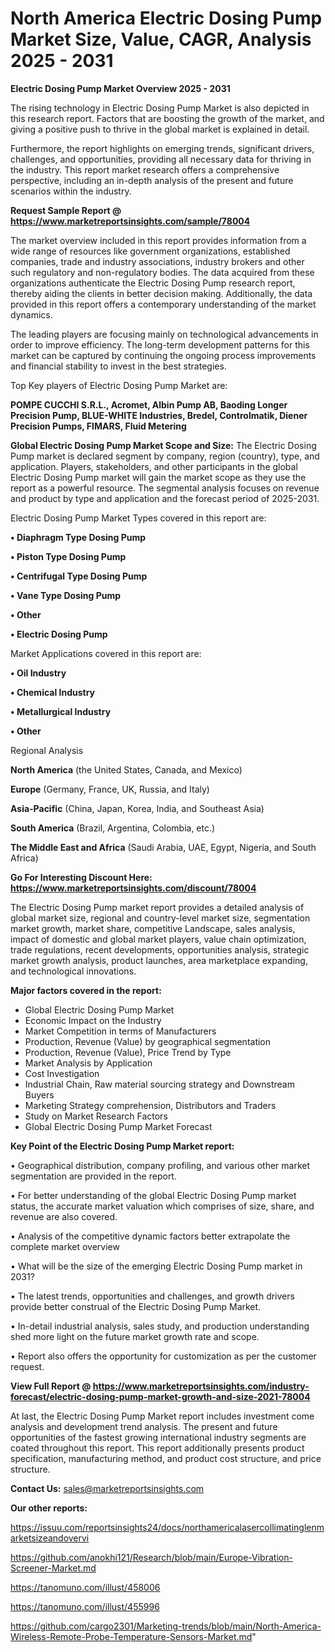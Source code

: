 # North America Electric Dosing Pump Market Size, Value, CAGR, Analysis 2025 - 2031

<Strong> Electric Dosing Pump Market Overview 2025 - 2031</strong>

The rising technology in Electric Dosing Pump Market is also depicted in this research report. Factors that are boosting the growth of the market, and giving a positive push to thrive in the global market is explained in detail.

Furthermore, the report highlights on emerging trends, significant drivers, challenges, and opportunities, providing all necessary data for thriving in the industry. This report market research offers a comprehensive perspective, including an in-depth analysis of the present and future scenarios within the industry.

<strong>Request Sample Report @ <a href=https://www.marketreportsinsights.com/sample/78004>https://www.marketreportsinsights.com/sample/78004</a></strong>

The market overview included in this report provides information from a wide range of resources like government organizations, established companies, trade and industry associations, industry brokers and other such regulatory and non-regulatory bodies. The data acquired from these organizations authenticate the Electric Dosing Pump research report, thereby aiding the clients in better decision making. Additionally, the data provided in this report offers a contemporary understanding of the market dynamics.

The leading players are focusing mainly on technological advancements in order to improve efficiency. The long-term development patterns for this market can be captured by continuing the ongoing process improvements and financial stability to invest in the best strategies.

Top Key players of Electric Dosing Pump Market are:

<strong>POMPE CUCCHI S.R.L., Acromet, Albin Pump AB, Baoding Longer Precision Pump, BLUE-WHITE Industries, Bredel, Controlmatik, Diener Precision Pumps, FIMARS, Fluid Metering</strong>

<strong><b>Global Electric Dosing Pump Market Scope and Size:</b></strong>
The Electric Dosing Pump market is declared segment by company, region (country), type, and application. Players, stakeholders, and other participants in the global Electric Dosing Pump market will gain the market scope as they use the report as a powerful resource. The segmental analysis focuses on revenue and product by type and application and the forecast period of 2025-2031.

Electric Dosing Pump Market Types covered in this report are:

<strong>• Diaphragm Type Dosing Pump

• Piston Type Dosing Pump

• Centrifugal Type Dosing Pump

• Vane Type Dosing Pump

• Other

• Electric Dosing Pump</strong>

Market Applications covered in this report are:

<strong>• Oil Industry

• Chemical Industry

• Metallurgical Industry

• Other</strong> 

Regional Analysis

<strong>North America</strong> (the United States, Canada, and Mexico)

<strong>Europe</strong> (Germany, France, UK, Russia, and Italy)

<strong>Asia-Pacific</strong> (China, Japan, Korea, India, and Southeast Asia)

<strong>South America</strong> (Brazil, Argentina, Colombia, etc.)

<strong>The Middle East and Africa</strong> (Saudi Arabia, UAE, Egypt, Nigeria, and South Africa)

<strong>Go For Interesting Discount Here: <a href=https://www.marketreportsinsights.com/discount/78004>https://www.marketreportsinsights.com/discount/78004</a></strong>

The Electric Dosing Pump market report provides a detailed analysis of global market size, regional and country-level market size, segmentation market growth, market share, competitive Landscape, sales analysis, impact of domestic and global market players, value chain optimization, trade regulations, recent developments, opportunities analysis, strategic market growth analysis, product launches, area marketplace expanding, and technological innovations.

<strong><b>Major factors covered in the report:</b></strong>
<ul>
  <li>Global Electric Dosing Pump Market </li>
  <li>Economic Impact on the Industry</li>
  <li>Market Competition in terms of Manufacturers</li>
  <li>Production, Revenue (Value) by geographical segmentation</li>
  <li>Production, Revenue (Value), Price Trend by Type</li>
  <li>Market Analysis by Application</li>
  <li>Cost Investigation</li>
  <li>Industrial Chain, Raw material sourcing strategy and Downstream Buyers</li>
  <li>Marketing Strategy comprehension, Distributors and Traders</li>
  <li>Study on Market Research Factors</li>
  <li>Global Electric Dosing Pump Market Forecast</li>
</ul>

<strong><b>Key Point of the Electric Dosing Pump Market report:</b></strong>

• Geographical distribution, company profiling, and various other market segmentation are provided in the report.

• For better understanding of the global Electric Dosing Pump market status, the accurate market valuation which comprises of size, share, and revenue are also covered.

• Analysis of the competitive dynamic factors better extrapolate the complete market overview

• What will be the size of the emerging Electric Dosing Pump market in 2031?

• The latest trends, opportunities and challenges, and growth drivers provide better construal of the Electric Dosing Pump Market.

• In-detail industrial analysis, sales study, and production understanding shed more light on the future market growth rate and scope.

• Report also offers the opportunity for customization as per the customer request.

<strong><b>View Full Report @ <a href=https://www.marketreportsinsights.com/industry-forecast/electric-dosing-pump-market-growth-and-size-2021-78004>https://www.marketreportsinsights.com/industry-forecast/electric-dosing-pump-market-growth-and-size-2021-78004</a></b></strong>


At last, the Electric Dosing Pump Market report includes investment come analysis and development trend analysis. The present and future opportunities of the fastest growing international industry segments are coated throughout this report. This report additionally presents product specification, manufacturing method, and product cost structure, and price structure.

<strong>Contact Us:</strong>
sales@marketreportsinsights.com

<strong>Our other reports:</strong>

<a href=https://issuu.com/reportsinsights24/docs/northamericalasercollimatinglenmarketsizeandovervi>https://issuu.com/reportsinsights24/docs/northamericalasercollimatinglenmarketsizeandovervi</a>

<a href=https://github.com/anokhi121/Research/blob/main/Europe-Vibration-Screener-Market.md>https://github.com/anokhi121/Research/blob/main/Europe-Vibration-Screener-Market.md</a>

<a href=https://tanomuno.com/illust/458006>https://tanomuno.com/illust/458006</a>

<a href=https://tanomuno.com/illust/455996>https://tanomuno.com/illust/455996</a>

<a href=https://github.com/cargo2301/Marketing-trends/blob/main/North-America-Wireless-Remote-Probe-Temperature-Sensors-Market.md>https://github.com/cargo2301/Marketing-trends/blob/main/North-America-Wireless-Remote-Probe-Temperature-Sensors-Market.md</a>"

